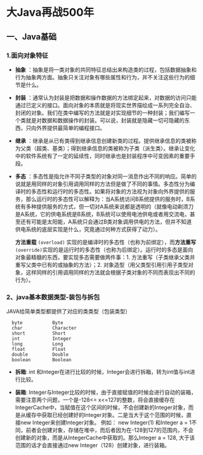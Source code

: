# 大Java再战500年

## 一、Java基础


### 1.面向对象特征

+ **抽象** ：抽象是将一类对象的共同特征总结出来构造类的过程，包括数据抽象和行为抽象两方面。抽象只关注对象有哪些属性和行为，并不关注这些行为的细节是什么。


+ **封装** ：通常认为封装是把数据和操作数据的方法绑定起来，对数据的访问只能通过已定义的接口。面向对象的本质就是将现实世界描绘成一系列完全自治、封闭的对象。我们在类中编写的方法就是对实现细节的一种封装；我们编写一个类就是对数据和数据操作的封装。可以说，封装就是隐藏一切可隐藏的东西，只向外界提供最简单的编程接口。

+ **继承** ：继承是从已有类得到继承信息创建新类的过程。提供继承信息的类被称为父类（超类、基类）；得到继承信息的类被称为子类（派生类）。继承让变化中的软件系统有了一定的延续性，同时继承也是封装程序中可变因素的重要手段。

+ **多态** ：多态性是指允许不同子类型的对象对同一消息作出不同的响应。简单的说就是用同样的对象引用调用同样的方法但是做了不同的事情。多态性分为编译时的多态性和运行时的多态性。如果将对象的方法视为对象向外界提供的服务，那么运行时的多态性可以解释为：当A系统访问B系统提供的服务时，B系统有多种提供服务的方式，但一切对A系统来说都是透明的（就像电动剃须刀是A系统，它的供电系统是B系统，B系统可以使用电池供电或者用交流电，甚至还有可能是太阳能，A系统只会通过B类对象调用供电的方法，但并不知道供电系统的底层实现是什么，究竟通过何种方式获得了动力）。

	**方法重载** `(overload)` 实现的是编译时的多态性（也称为前绑定），而**方法重写**`(override)`实现的是运行时的多态性（也称为后绑定）。运行时的多态是面向对象最精髓的东西，要实现多态需要做两件事：1. 方法重写（子类继承父类并重写父类中已有的或抽象的方法）；2. 对象造型（用父类型引用引用子类型对象，这样同样的引用调用同样的方法就会根据子类对象的不同而表现出不同的行为）。
	
	
### 2、java基本数据类型-装包与拆包

JAVA给简单类型都提供了对应的类类型（包装类型）

	  byte           Byte
	  char           Character
	  short          Short
	  int            Integer
	  long           Long
	  float          Float
	  double         Double
	  boolean        Boolean

+ **拆箱**: int 和Integer在进行比较的时候，Integer会进行拆箱，转为int值与int进行比较。

+ **装箱**: Integer与Integer比较的时候，由于直接赋值的时候会进行自动的装箱，需要注意两个问题，一个是-128<= x<=127的整数，将会直接缓存在IntegerCache中，当赋值在这个区间的时候，不会创建新的Integer对象，而是从缓存中获取已经创建好的Integer对象。二是当大于这个范围的时候，直接new Integer来创建Integer对象。 
例如： 
new Integer(1) 和Integer a = 1不同，前者会创建对象，存储在堆中，而后者因为在-128到127的范围内，不会创建新的对象，而是从IntegerCache中获取的。那么Integer a = 128, 大于该范围的话才会直接通过new Integer（128）创建对象，进行装箱。

